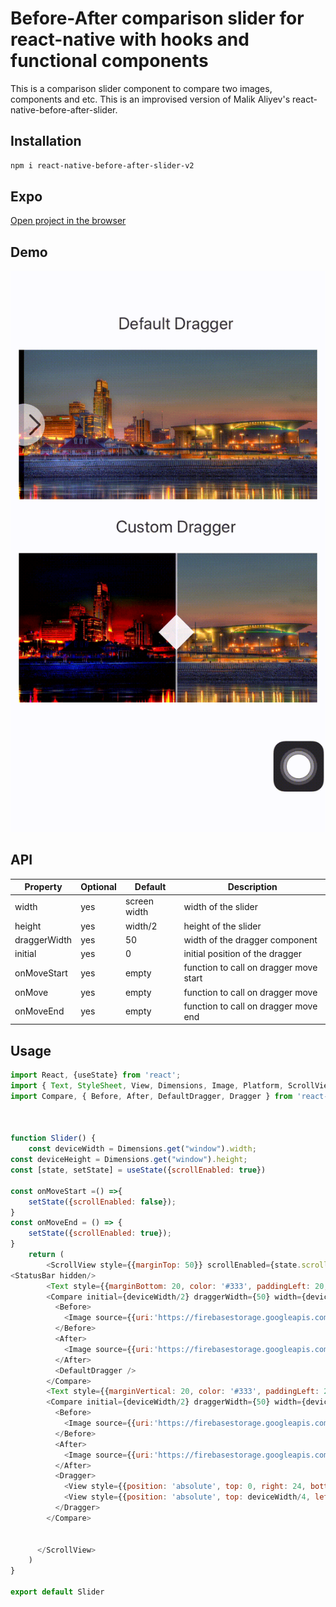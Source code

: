 # Before-After comparison slider for react-native with hooks and functional components



This is a comparison slider component to compare two images, components and etc.
This is an improvised version of Malik Aliyev's react-native-before-after-slider.


## Installation
```bash
npm i react-native-before-after-slider-v2
```

## Expo

[Open project in the browser](https://expo.io/@vmaryada/ReactNativeSlider)

## Demo
![expo](assets/slider.gif)

## API

| Property            | Optional | Default      | Description                                |
| ------------------- | -------- | ------------ | ------------------------------------------ |
| width               | yes      | screen width | width of the slider                        |
| height              | yes      | width/2      | height of the slider                       |
| draggerWidth        | yes      | 50           | width of the dragger component             |
| initial             | yes      | 0            | initial position of the dragger            |
| onMoveStart         | yes      | empty        | function to call on dragger move start     |
| onMove              | yes      | empty        | function to call on dragger move           |
| onMoveEnd           | yes      | empty        | function to call on dragger move end       |

## Usage

```javascript
import React, {useState} from 'react';
import { Text, StyleSheet, View, Dimensions, Image, Platform, ScrollView } from 'react-native';
import Compare, { Before, After, DefaultDragger, Dragger } from 'react-native-before-after-slider-v2';



function Slider() {
    const deviceWidth = Dimensions.get("window").width;
const deviceHeight = Dimensions.get("window").height;
const [state, setState] = useState({scrollEnabled: true})

const onMoveStart =() =>{
    setState({scrollEnabled: false});
}
const onMoveEnd = () => {
    setState({scrollEnabled: true});
}
    return (
        <ScrollView style={{marginTop: 50}} scrollEnabled={state.scrollEnabled} contentContainerStyle={{alignItems:'center'}}>
<StatusBar hidden/>
        <Text style={{marginBottom: 20, color: '#333', paddingLeft: 20, fontSize: 20}}>Default Dragger</Text>
        <Compare initial={deviceWidth/2} draggerWidth={50} width={deviceWidth-20} onMoveStart={onMoveStart} onMoveEnd={onMoveEnd}>
          <Before>
            <Image source={{uri:'https://firebasestorage.googleapis.com/v0/b/milanlaser-fcb24.appspot.com/o/omaha_bw.jpg?alt=media&token=9864378d-74d9-4579-830d-a56e50dc017d'}} style={{width: deviceWidth-20, height: deviceWidth/2}} />
          </Before>
          <After>
            <Image source={{uri:'https://firebasestorage.googleapis.com/v0/b/milanlaser-fcb24.appspot.com/o/omaha_color.jpg?alt=media&token=7b3c5be6-ee90-40ec-9f1c-4b52ce655322'}} style={{width: deviceWidth-20, height: deviceWidth/2}} />
          </After>
          <DefaultDragger />
        </Compare>
        <Text style={{marginVertical: 20, color: '#333', paddingLeft: 20, fontSize: 20}}>Custom Dragger</Text>
        <Compare initial={deviceWidth/2} draggerWidth={50} width={deviceWidth-20} onMoveStart={onMoveStart} onMoveEnd={onMoveEnd}>
          <Before>
            <Image source={{uri:'https://firebasestorage.googleapis.com/v0/b/milanlaser-fcb24.appspot.com/o/omaha_bw.jpg?alt=media&token=9864378d-74d9-4579-830d-a56e50dc017d'}} style={{width: deviceWidth-20, height: deviceWidth/2}} />
          </Before>
          <After>
            <Image source={{uri:'https://firebasestorage.googleapis.com/v0/b/milanlaser-fcb24.appspot.com/o/omaha_color.jpg?alt=media&token=7b3c5be6-ee90-40ec-9f1c-4b52ce655322'}} style={{width: deviceWidth-20, height: deviceWidth/2}} />
          </After>
          <Dragger>
            <View style={{position: 'absolute', top: 0, right: 24, bottom: 0, left: 24, backgroundColor: '#fff', opacity: .6}}></View>
            <View style={{position: 'absolute', top: deviceWidth/4, left: 10, backgroundColor: '#fff', opacity: .9, width: 30, height: 30, marginTop: -15, transform: [{ rotate: '45deg'}]}}></View>
          </Dragger>
        </Compare>
       

      </ScrollView>
    )
}

export default Slider
```
